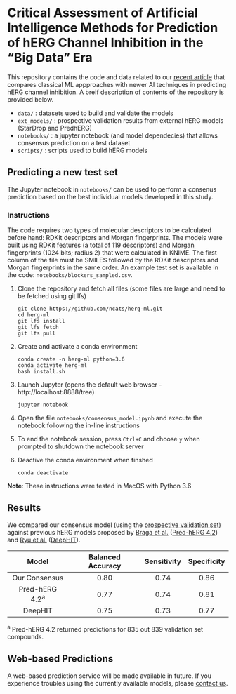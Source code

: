 # Critical Assessment of Artificial Intelligence Methods for Prediction of hERG Channel Inhibition in the “Big Data” Era

This repository contains the code and data related to our <a href="https://pubs.acs.org/doi/10.1021/acs.jcim.0c00884" target="_blank">recent article</a> that compares classical ML appproaches with newer AI techniques in predicting hERG channel inhibition. A breif description of contents of the repository is provided below.

* `data/`       :  datasets used to build and validate the models
* `ext_models/` :  prospective validation results from external hERG models (StarDrop and PredhERG)
* `notebooks/`  :  a jupyter notebook (and model dependecies) that allows consensus prediction on a test dataset
* `scripts/`    :  scripts used to build hERG models


## Predicting a new test set

The Jupyter notebook in `notebooks/` can be used to perform a consenus prediction based on the best individual models developed in this study.


### Instructions

The code requires two types of molecular descriptors to be calculated before hand: RDKit descriptors and Morgan fingerprints. The models were built using RDKit features (a total of 119 descriptors) and Morgan fingerprints (1024 bits; radius 2) that were calculated in KNIME. The first column of the file must be SMILES followed by the RDKit descriptors and Morgan fingerprints in the same order. An example test set is available in the code: `notebooks/blockers_sampled.csv`.
 

1. Clone the repository and fetch all files (some files are large and need to be fetched using git lfs)

    ```
    git clone https://github.com/ncats/herg-ml.git
    cd herg-ml
    git lfs install
    git lfs fetch
    git lfs pull
    
    ```
    
2. Create and activate a conda environment

    ```
    conda create -n herg-ml python=3.6
    conda activate herg-ml
    bash install.sh
    ```
    
3. Launch Jupyter (opens the default web browser - http://localhost:8888/tree)

    ```
    jupyter notebook
    ```
   
4. Open the file `notebooks/consensus_model.ipynb` and execute the notebook following the in-line instructions

5. To end the notebook session, press `Ctrl+C` and choose `y` when prompted to shutdown the notebook server

6. Deactive the conda environment when finshed

    ```
    conda deactivate
    ```

**Note**: These instructions were tested in MacOS with Python 3.6


## Results

We compared our consensus model (using the [prospective validation set](https://github.com/ncats/herg-ml/blob/master/data/train_valid/validation_set.csv)) against previous hERG models proposed by [Braga et al.](https://pubmed.ncbi.nlm.nih.gov/24805060/) ([Pred-hERG 4.2](http://predherg.labmol.com.br/)) and [Ryu et al.](https://academic.oup.com/bioinformatics/article/36/10/3049/5727757) ([DeepHIT](https://academic.oup.com/bioinformatics/article/36/10/3049/5727757)).

**Model** | **Balanced Accuracy** | **Sensitivity** | **Specificity** |
| :---: | :---: | :---: | :---: |
Our Consensus | 0.80 | 0.74 | 0.86 |
Pred-hERG 4.2<sup>a</sup> | 0.77 | 0.74 | 0.81 |
DeepHIT | 0.75 | 0.73 | 0.77 |

<sup>a</sup> Pred-hERG 4.2 returned predictions for 835 out 839 validation set compounds.

## Web-based Predictions

A web-based prediction service will be made available in future. If you experience troubles using the currently available models, please [contact us](mailto:vishalbabu.siramshetty@nih.gov?subject=[GitHub]%20hERG%20Models).
